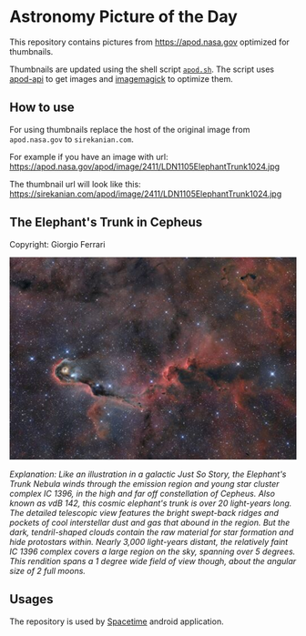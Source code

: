 # Astronomy Picture of the Day

This repository contains pictures from https://apod.nasa.gov optimized for thumbnails.

Thumbnails are updated using the shell script [`apod.sh`](apod.sh). The script
uses [apod-api](https://github.com/nasa/apod-api) to get images and [imagemagick](https://imagemagick.org) to
optimize them.

## How to use

For using thumbnails replace the host of the original image from `apod.nasa.gov` to `sirekanian.com`.

For example if you have an image with url:<br>
https://apod.nasa.gov/apod/image/2411/LDN1105ElephantTrunk1024.jpg

The thumbnail url will look like this:<br>
https://sirekanian.com/apod/image/2411/LDN1105ElephantTrunk1024.jpg

## The Elephant's Trunk in Cepheus

Copyright: Giorgio Ferrari

[![the picture of the day][1]][2]

_Explanation: Like an illustration in a galactic Just So Story, the Elephant's Trunk Nebula winds through the emission region and young star cluster complex IC 1396, in the high and far off constellation of Cepheus. Also known as vdB 142, this cosmic elephant's trunk is over 20 light-years long. The detailed telescopic view features the bright swept-back ridges and pockets of cool interstellar dust and gas that abound in the region. But the dark, tendril-shaped clouds contain the raw material for star formation and hide protostars within. Nearly 3,000 light-years distant, the relatively faint IC 1396 complex covers a large region on the sky, spanning over 5 degrees. This rendition spans a 1 degree wide field of view though, about the angular size of 2 full moons._

## Usages

The repository is used by [Spacetime][3] android application.

[1]: image/2411/LDN1105ElephantTrunk1024.jpg

[2]: https://apod.nasa.gov/apod/image/2411/LDN1105ElephantTrunk1024.jpg

[3]: https://github.com/sirekanian/spacetime
